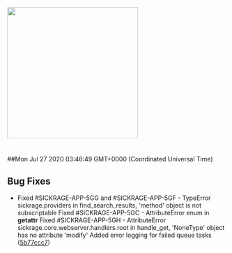 <img width="300px" src="https://sickrage.ca/img/logo-stacked.png" />

# 

##Mon Jul 27 2020 03:46:49 GMT+0000 (Coordinated Universal Time)


## Bug Fixes
  - Fixed #SICKRAGE-APP-5GG and #SICKRAGE-APP-5GF - TypeError sickrage.providers in find_search_results, 'method' object is not subscriptable Fixed #SICKRAGE-APP-5GC - AttributeError enum in __getattr__ Fixed #SICKRAGE-APP-5GH - AttributeError sickrage.core.webserver.handlers.root in handle_get, 'NoneType' object has no attribute 'modify' Added error logging for failed queue tasks
  ([5b77ccc7](https://gitlab-ci-token:q4xAKCQ3LKxxRLbSTzxC@git.sickrage.ca/SiCKRAGE/sickrage/commit/5b77ccc74afd8a91aedaf59804068b41a32dd636))




